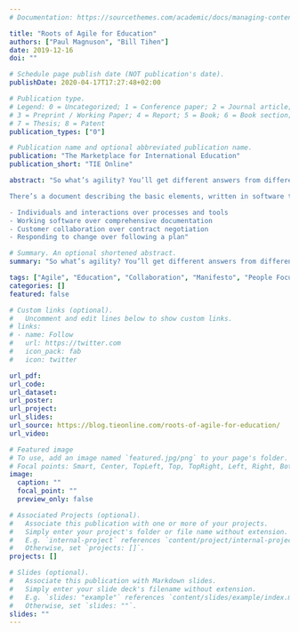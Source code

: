 ```yaml
---
# Documentation: https://sourcethemes.com/academic/docs/managing-content/

title: "Roots of Agile for Education"
authors: ["Paul Magnuson", "Bill Tihen"]
date: 2019-12-16
doi: ""

# Schedule page publish date (NOT publication's date).
publishDate: 2020-04-17T17:27:48+02:00

# Publication type.
# Legend: 0 = Uncategorized; 1 = Conference paper; 2 = Journal article;
# 3 = Preprint / Working Paper; 4 = Report; 5 = Book; 6 = Book section;
# 7 = Thesis; 8 = Patent
publication_types: ["0"]

# Publication name and optional abbreviated publication name.
publication: "The Marketplace for International Education"
publication_short: "TIE Online"

abstract: "So what’s agility? You’ll get different answers from different people, but you’ll likely pick up on a strong leitmotif of collaborative work, completed in short iterations, with lots of feedback informing the team and the work along the way.

There’s a document describing the basic elements, written in software terms, called the Agile Manifesto. The document stresses (and the bullets are a direct quote):

- Individuals and interactions over processes and tools
- Working software over comprehensive documentation
- Customer collaboration over contract negotiation
- Responding to change over following a plan"

# Summary. An optional shortened abstract.
summary: "So what’s agility? You’ll get different answers from different people, but you’ll likely pick up on a strong leitmotif of collaborative work."

tags: ["Agile", "Education", "Collaboration", "Manifesto", "People Focus"]
categories: []
featured: false

# Custom links (optional).
#   Uncomment and edit lines below to show custom links.
# links:
# - name: Follow
#   url: https://twitter.com
#   icon_pack: fab
#   icon: twitter

url_pdf:
url_code:
url_dataset:
url_poster:
url_project:
url_slides:
url_source: https://blog.tieonline.com/roots-of-agile-for-education/
url_video:

# Featured image
# To use, add an image named `featured.jpg/png` to your page's folder. 
# Focal points: Smart, Center, TopLeft, Top, TopRight, Left, Right, BottomLeft, Bottom, BottomRight.
image:
  caption: ""
  focal_point: ""
  preview_only: false

# Associated Projects (optional).
#   Associate this publication with one or more of your projects.
#   Simply enter your project's folder or file name without extension.
#   E.g. `internal-project` references `content/project/internal-project/index.md`.
#   Otherwise, set `projects: []`.
projects: []

# Slides (optional).
#   Associate this publication with Markdown slides.
#   Simply enter your slide deck's filename without extension.
#   E.g. `slides: "example"` references `content/slides/example/index.md`.
#   Otherwise, set `slides: ""`.
slides: ""
---
```

